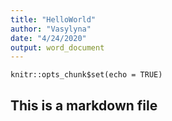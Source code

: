 ```yaml
---
title: "HelloWorld"
author: "Vasylyna"
date: "4/24/2020"
output: word_document
---
```


```{r setup, include=FALSE}
knitr::opts_chunk$set(echo = TRUE)
```

## This is a markdown file

